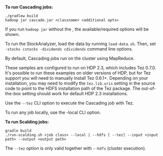 **To run Cascading jobs:**

```
./gradlew build
hadoop jar cascade.jar <classname> <additional opts>
```

If you run `hadoop jar` without the <additional opts>, the available/required options will be shown.

To run the StockAnalyzer, load the data by running `load-data.sh`. Then, set `-stocks cstocks -dividends cdividends` command line options.

By default, Cascading jobs run on the cluster using MapReduce.

These samples are configured to run on HDP 2.3, which includes Tez 0.7.0. It's possible to run these examples on older versions of HDP, but for Tez support you will need to manually install Tez 0.6.1+. Depending on your installation, you may need to modify the `tez.lib.uris` setting in the source code to point to the HDFS installation path of the Tez package. The out-of-the-box setting should work for default HDP 2.3 installations.

Use the `--tez` CLI option to execute the Cascading job with Tez.

To run any job locally, use the -local CLI option.

**To run Scalding jobs:**

```
gradle build
./run-scalding.sh <job class> --local | --hdfs [ --tez] --input <input path> --output <output path>
```

The `--tez` option is only valid together with `--hdfs` (cluster execution).
